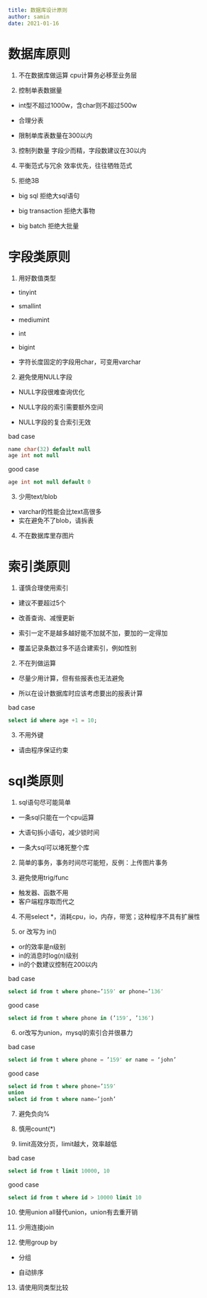 ```yaml
title: 数据库设计原则
author: samin
date: 2021-01-16
```

# 数据库原则

1. 不在数据库做运算
   cpu计算务必移至业务层

2. 控制单表数据量
   
- int型不超过1000w，含char则不超过500w
 
- 合理分表
 
- 限制单库表数量在300以内

3. 控制列数量
   字段少而精，字段数建议在30以内

4. 平衡范式与冗余
   效率优先，往往牺牲范式

5. 拒绝3B 

- big sql
  拒绝大sql语句
  
- big transaction
  拒绝大事物
  
- big batch
  拒绝大批量

# 字段类原则

1. 用好数值类型

- tinyint
  
- smallint
  
- mediumint
  
- int
  
- bigint
  
- 字符长度固定的字段用char，可变用varchar

2. 避免使用NULL字段

- NULL字段很难查询优化
  
- NULL字段的索引需要额外空间
  
- NULL字段的复合索引无效

bad case
```sql
name char(32) default null
age int not null
```

good case
```sql
age int not null default 0
```

3. 少用text/blob

- varchar的性能会比text高很多
- 实在避免不了blob，请拆表

4. 不在数据库里存图片

# 索引类原则

1. 谨慎合理使用索引    
    
- 建议不要超过5个
  
- 改善查询、减慢更新
  
- 索引一定不是越多越好能不加就不加，要加的一定得加
  
- 覆盖记录条数过多不适合建索引，例如性别

2. 不在列做运算
    
- 尽量少用计算，但有些报表也无法避免
  
- 所以在设计数据库时应该考虑要出的报表计算

bad case
```sql
select id where age +1 = 10;
```

3. 不用外键

- 请由程序保证约束

# sql类原则

1. sql语句尽可能简单

- 一条sql只能在一个cpu运算
  
- 大语句拆小语句，减少锁时间
  
- 一条大sql可以堵死整个库

2. 简单的事务，事务时间尽可能短，反例：上传图片事务

3. 避免使用trig/func 

- 触发器、函数不用
- 客户端程序取而代之

4. 不用select *，消耗cpu，io，内存，带宽；这种程序不具有扩展性

5. or 改写为 in()

- or的效率是n级别
- in的消息时log(n)级别
- in的个数建议控制在200以内

bad case
```sql
select id from t where phone=’159′ or phone=’136′
```
good case
```sql
select id from t where phone in (’159′, ’136′)
```

6. or改写为union，mysql的索引合并很暴力

bad case
```sql
select id from t where phone = ’159′ or name = ‘john’
```

good case
```sql
select id from t where phone=’159′
union
select id from t where name=’jonh’
```

7. 避免负向%

8. 慎用count(*)

9. limit高效分页，limit越大，效率越低

bad case
```sql
select id from t limit 10000, 10 
```

good case
```sql
select id from t where id > 10000 limit 10
```

10. 使用union all替代union，union有去重开销

11. 少用连接join

12. 使用group by

- 分组
  
- 自动排序

13. 请使用同类型比较